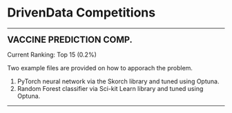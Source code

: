 # DrivenData Competitions

<hr></hr>
<span style="font-size:20px;"><b>VACCINE PREDICTION COMP.</b></span>

Current Ranking: Top 15 (0.2%)

Two example files are provided on how to apporach the problem.
1. PyTorch neural network via the Skorch library and tuned using Optuna.
2. Random Forest classifier via Sci-kit Learn library and tuned using Optuna.

<hr></hr>
